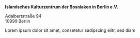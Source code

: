 **Islamisches Kulturzentrum der Bosniaken in Berlin e.V.**

Adalbertstraße 94
<br />10999 Berlin

Lorem ipsum dolor sit amet, consetetur sadipscing elitr, sed diam

